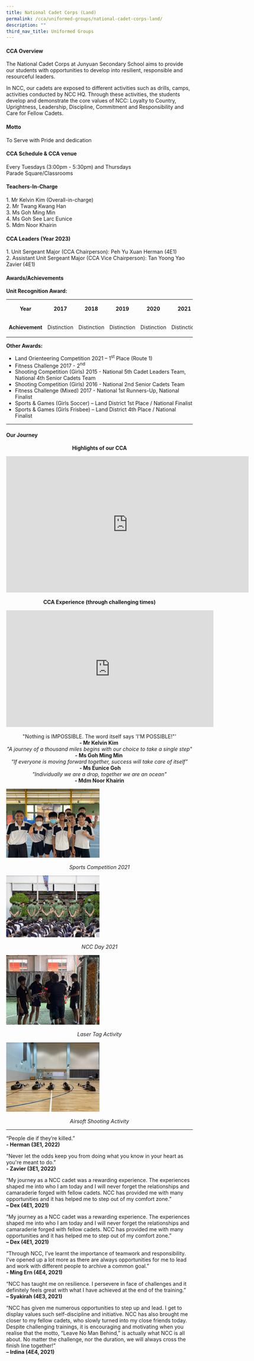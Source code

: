 ```yaml
---
title: National Cadet Corps (Land)
permalink: /cca/uniformed-groups/national-cadet-corps-land/
description: ""
third_nav_title: Uniformed Groups
---
```

<h4><strong>CCA Overview</strong></h4>
<p>The National Cadet Corps at Junyuan Secondary School aims to provide our students with opportunities to develop into resilient, responsible and resourceful leaders.</p>
<p>In NCC, our cadets are exposed to different activities such as drills, camps, activities conducted by NCC HQ. Through these activities, the students develop and demonstrate the core values of NCC: Loyalty to Country, Uprightness, Leadership, Discipline, Commitment and Responsibility and Care for Fellow Cadets.</p>
<h4><strong>Motto</strong></h4>
<p>To Serve with Pride and dedication</p>
<h4><strong>CCA Schedule &amp; CCA venue</strong></h4>
<p>Every Tuesdays (3:00pm - 5:30pm) and Thursdays<br />Parade Square/Classrooms</p>
<h4><strong>Teachers-In-Charge</strong></h4>
<p>1. Mr Kelvin Kim (Overall-in-charge)<br />2. Mr Twang Kwang Han<br />3. Ms Goh Ming Min<br />4. Ms Goh See Larc Eunice<br />5. Mdm Noor Khairin</p>
<h4><strong>CCA Leaders (Year 2023)</strong></h4>
<p>1. Unit Sergeant Major (CCA Chairperson): Peh Yu Xuan Herman (4E1)<br />2. Assistant Unit Sergeant Major (CCA Vice Chairperson): Tan Yoong Yao Zavier (4E1)</p>
<h4><strong>Awards/Achievements</strong></h4>
<p><strong>Unit Recognition Award:<br /></strong></p>
<table>
<tbody>
<tr>
<td style="text-align: center;" width="89">
<p><strong>Year</strong></p>
</td>
<td style="text-align: center;" width="89">
<p><strong>2017</strong></p>
</td>
<td style="text-align: center;" width="89">
<p><strong>2018</strong></p>
</td>
<td style="text-align: center;" width="89">
<p><strong>2019</strong></p>
</td>
<td style="text-align: center;" width="89">
<p><strong>2020</strong></p>
</td>
<td style="text-align: center;" width="89">
<p><strong>2021</strong></p>
</td>
<td style="text-align: center;" width="89">
<p><strong>2022</strong></p>
</td>
</tr>
<tr>
<td style="text-align: center;" width="89">
<p><strong>Achievement</strong></p>
</td>
<td style="text-align: center;" width="89">
<p>Distinction</p>
</td>
<td style="text-align: center;" width="89">
<p>Distinction</p>
</td>
<td style="text-align: center;" width="89">
<p>Distinction</p>
</td>
<td style="text-align: center;" width="89">
<p>Distinction</p>
</td>
<td style="text-align: center;" width="89">
<p>Distinction</p>
</td>
<td style="text-align: center;" width="89">
<p>Distinction</p>
</td>
</tr>
</tbody>
</table>
<p><strong>Other Awards:</strong></p>
<ul>
<li>Land Orienteering Competition 2021 &ndash; 1<sup>st</sup>&nbsp;Place (Route 1)</li>
<li>Fitness Challenge 2017 - 2<sup>nd</sup></li>
<li>Shooting Competition (Girls) 2015 - National 5th Cadet Leaders Team, National 4th Senior Cadets Team</li>
<li>Shooting Competition (Girls) 2016 - National 2nd Senior Cadets Team</li>
<li>Fitness Challenge (Mixed) 2017 - National 1st Runners-Up, National Finalist</li>
<li>Sports &amp; Games (Girls Soccer) &ndash; Land District 1st Place / National Finalist</li>
<li>Sports &amp; Games (Girls Frisbee) &ndash; Land District 4th Place / National Finalist</li>
</ul>
<hr>
<h4><strong>Our Journey</strong></h4>
<p style="text-align: center;"><strong>Highlights of our CCA</strong></p>
<iframe width="655" height="368" src="https://www.youtube.com/embed/MvG9RjIqwrc" title="JYSS NCC 2021" frameborder="0" allow="accelerometer; autoplay; clipboard-write; encrypted-media; gyroscope; picture-in-picture; web-share" allowfullscreen></iframe>
<p style="text-align: center;"><strong>CCA Experience (through challenging times)</strong></p>
<iframe width="560" height="315" src="https://www.youtube.com/embed/gnGSCl44Y-o" title="NCC (challenge during covid)" frameborder="0" allow="accelerometer; autoplay; clipboard-write; encrypted-media; gyroscope; picture-in-picture; web-share" allowfullscreen></iframe>
<p style="text-align: center;">"Nothing is IMPOSSIBLE. The word itself says 'I'M POSSIBLE!"'<br /><strong>-&nbsp;Mr Kelvin Kim</strong><em><strong>&nbsp;</strong><br /></em><em>"A journey of a thousand miles begins with our choice to take a single step"<br /></em><strong>- Ms Goh Ming Min&nbsp;</strong><br /><em>&ldquo;If everyone is moving forward together, success will take care of itself&rdquo;<br /></em><strong>&nbsp;- Ms Eunice Goh</strong><br /><em>"Individually we are a drop, together we are an ocean"<br /></em><strong>- Mdm Noor Khairin</strong></p>
<img style="width: 50%;" src="/images/nccl1.jpg" />
<p style="text-align: center;"><em>Sports Competition 2021</em></p>
<img style="width: 50%;" src="/images/nccl2.jpg" />
<p style="text-align: center;"><em>NCC Day 2021</em></p>
<img style="width: 50%;" src="/images/nccl3.jpg" />
<p style="text-align: center;"><em>Laser Tag Activity</em></p>
<img style="width: 50%;" src="/images/nccl4.jpg" />
<p style="text-align: center;"><em>Airsoft Shooting Activity</em></p>
<hr><p>&ldquo;People die if they&rsquo;re killed.&rdquo;<br /><strong>- Herman (3E1, 2022)</strong></p>
<p>&ldquo;Never let the odds keep you from doing what you know in your heart as you're meant to do.&rdquo;<br /><strong>- Zavier (3E1, 2022)</strong></p>
<p>&ldquo;My journey as a NCC cadet was a rewarding experience. The experiences shaped me into who I am today and I will never forget the relationships and camaraderie forged with fellow cadets. NCC has provided me with many opportunities and it has helped me to step out of my comfort zone.&rdquo;<br /><strong>&ndash; Dex (4E1, 2021)</strong></p>
<p>&ldquo;My journey as a NCC cadet was a rewarding experience. The experiences shaped me into who I am today and I will never forget the relationships and camaraderie forged with fellow cadets. NCC has provided me with many opportunities and it has helped me to step out of my comfort zone.&rdquo;<br /><strong>&ndash; Dex (4E1, 2021)</strong></p>
<p>&ldquo;Through NCC, I&rsquo;ve learnt the importance of teamwork and responsibility. I&rsquo;ve opened up a lot more as there are always opportunities for me to lead and work with different people to archive a common goal.&rdquo;<br /><strong>- Ming Ern (4E4, 2021)</strong></p>
<p>&ldquo;NCC has taught me on resilience. I persevere in face of challenges and it definitely feels great with what I have achieved at the end of the training.&rdquo;<br /><strong>&ndash; Syakirah (4E3, 2021)</strong></p>
<p>&ldquo;NCC has given me numerous opportunities to step up and lead. I get to display values such self-discipline and initiative. NCC has also brought me closer to my fellow cadets, who slowly turned into my close friends today. Despite challenging trainings, it is encouraging and motivating when you realise that the motto, &ldquo;Leave No Man Behind,&rdquo; is actually what NCC is all about. No matter the challenge, nor the duration, we will always cross the finish line together!&rdquo;<br /><strong>&ndash; Irdina (4E4, 2021)</strong></p>